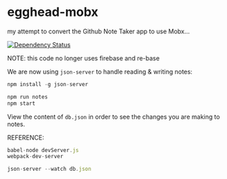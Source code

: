 # egghead-mobx
my attempt to convert the Github Note Taker app to use Mobx...

[![Dependency Status](https://dependencyci.com/github/eswat2/egghead-mobx/badge)](https://dependencyci.com/github/eswat2/egghead-mobx)

NOTE: this code no longer uses firebase and re-base

We are now using `json-server` to handle reading & writing notes:

```javascript
npm install -g json-server

npm run notes
npm start
```

View the content of `db.json` in order to see the changes you are making to notes.

REFERENCE:

```javascript
babel-node devServer.js
webpack-dev-server

json-server --watch db.json
```

